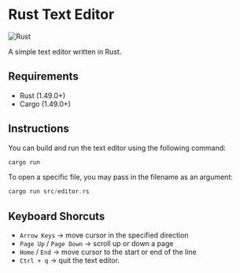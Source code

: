 # Rust Text Editor

![Rust](https://github.com/fosdickio/rust-text-editor/workflows/Rust/badge.svg)

A simple text editor written in Rust.

## Requirements
- Rust (1.49.0+)
- Cargo (1.49.0+)

## Instructions
You can build and run the text editor using the following command:
```rust
cargo run
```

To open a specific file, you may pass in the filename as an argument:
```rust
cargo run src/editor.rs
```

## Keyboard Shorcuts
- `Arrow Keys` &rarr; move cursor in the specified direction
- `Page Up` / `Page Down` &rarr; scroll up or down a page
- `Home` / `End` &rarr; move cursor to the start or end of the line
- `Ctrl + q` &rarr; quit the text editor.
